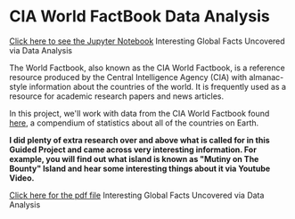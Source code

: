 # CIA World FactBook Data Analysis
[Click here to see the Jupyter Notebook](Analyze+CIA+Factbook+Data.ipynb)
Interesting Global Facts Uncovered via Data Analysis

The World Factbook, also known as the CIA World Factbook, is a reference resource produced by the Central Intelligence Agency (CIA) with almanac-style information about the countries of the world. It is frequently used as a resource for academic research papers and news articles.

In this project, we'll work with data from the CIA World Factbook found [here](https://www.cia.gov/the-world-factbook/ "here"), a compendium of statistics about all of the countries on Earth.

**I did plenty of extra research over and above what is called for in this Guided Project and came across very interesting information. For example, you will find out what island is known as "Mutiny on The Bounty" Island and hear some interesting things about it via Youtube Video.**

[Click here for the pdf file](Analyze+CIA+Factbook+Data.pdf)
Interesting Global Facts Uncovered via Data Analysis
 
